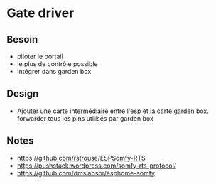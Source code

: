 # Gate driver

## Besoin
- piloter le portail
- le plus de contrôle possible
- intégrer dans garden box

## Design

- Ajouter une carte intermédiaire entre l'esp et la carte garden box. forwarder tous les pins utilisés par garden box


## Notes

- https://github.com/rstrouse/ESPSomfy-RTS
- https://pushstack.wordpress.com/somfy-rts-protocol/
- https://github.com/dmslabsbr/esphome-somfy
